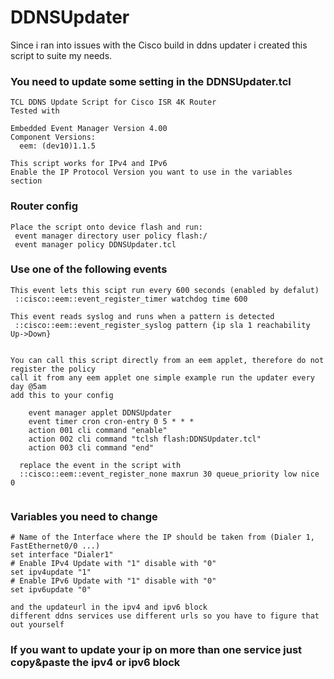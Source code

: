 # DDNSUpdater

Since i ran into issues with the Cisco build in ddns updater i created this script to suite my needs.

### You need to update some setting in the DDNSUpdater.tcl 
```
TCL DDNS Update Script for Cisco ISR 4K Router
Tested with 

Embedded Event Manager Version 4.00
Component Versions:
  eem: (dev10)1.1.5
 
This script works for IPv4 and IPv6
Enable the IP Protocol Version you want to use in the variables section
```
### Router config
```
Place the script onto device flash and run:
 event manager directory user policy flash:/
 event manager policy DDNSUpdater.tcl
```

### Use one of the following events

```
This event lets this scipt run every 600 seconds (enabled by defalut)
 ::cisco::eem::event_register_timer watchdog time 600

This event reads syslog and runs when a pattern is detected 
 ::cisco::eem::event_register_syslog pattern {ip sla 1 reachability Up->Down}

  
You can call this script directly from an eem applet, therefore do not register the policy
call it from any eem applet one simple example run the updater every day @5am
add this to your config
	
	event manager applet DDNSUpdater
 	event timer cron cron-entry 0 5 * * *
 	action 001 cli command "enable"
 	action 002 cli command "tclsh flash:DDNSUpdater.tcl"
	action 003 cli command "end"
 	
  replace the event in the script with
  ::cisco::eem::event_register_none maxrun 30 queue_priority low nice 0
  
```
### Variables you need to change
```
# Name of the Interface where the IP should be taken from (Dialer 1, FastEthernet0/0 ...)
set interface "Dialer1"
# Enable IPv4 Update with "1" disable with "0"
set ipv4update "1"
# Enable IPv6 Update with "1" disable with "0"
set ipv6update "0"

and the updateurl in the ipv4 and ipv6 block
different ddns services use different urls so you have to figure that out yourself

```

### If you want to update your ip on more than one service just copy&paste the ipv4 or ipv6 block
